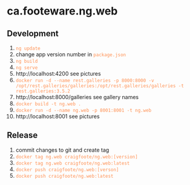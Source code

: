 <style>
    code {
        background-color: transparent;
        color: #ff9154
    }
</style>

# ca.footeware.ng.web

## Development

1. `ng update`
1. change app version number in `package.json`
1. `ng build`
1. `ng serve`
1. http://localhost:4200 see pictures 
1. `docker run -d --name rest.galleries -p 8000:8000 -v /opt/rest.galleries/galleries:/opt/rest.galleries/galleries -t rest.galleries:3.5.2`
1. http://localhost:8000/galleries see gallery names
1. `docker build -t ng.web .`
1. `docker run -d --name ng.web -p 8001:8001 -t ng.web`
1. http://localhost:8001 see pictures

## Release

1. commit changes to git and create tag
1. `docker tag ng.web craigfoote/ng.web:[version]`
1. `docker tag ng.web craigfoote/ng.web:latest`
1. `docker push craigfoote/ng.web:[verson]`
1. `docker push craigfoote/ng.web:latest`

